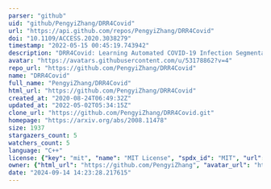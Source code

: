 ```yaml
---
parser: "github"
uid: "github/PengyiZhang/DRR4Covid"
url: "https://api.github.com/repos/PengyiZhang/DRR4Covid"
doi: "10.1109/ACCESS.2020.3038279"
timestamp: "2022-05-15 00:45:19.743942"
description: "DRR4Covid: Learning Automated COVID-19 Infection Segmentation from Digitally Reconstructed Radiographs"
avatar: "https://avatars.githubusercontent.com/u/53178862?v=4"
repo_url: "https://github.com/PengyiZhang/DRR4Covid"
name: "DRR4Covid"
full_name: "PengyiZhang/DRR4Covid"
html_url: "https://github.com/PengyiZhang/DRR4Covid"
created_at: "2020-08-24T06:49:32Z"
updated_at: "2022-05-02T05:34:15Z"
clone_url: "https://github.com/PengyiZhang/DRR4Covid.git"
homepage: "https://arxiv.org/abs/2008.11478"
size: 1937
stargazers_count: 5
watchers_count: 5
language: "C++"
license: {"key": "mit", "name": "MIT License", "spdx_id": "MIT", "url": "https://api.github.com/licenses/mit", "node_id": "MDc6TGljZW5zZTEz"}
owner: {"html_url": "https://github.com/PengyiZhang", "avatar_url": "https://avatars.githubusercontent.com/u/53178862?v=4", "login": "PengyiZhang", "type": "User"}
date: "2024-09-14 14:23:28.217615"
---
```


